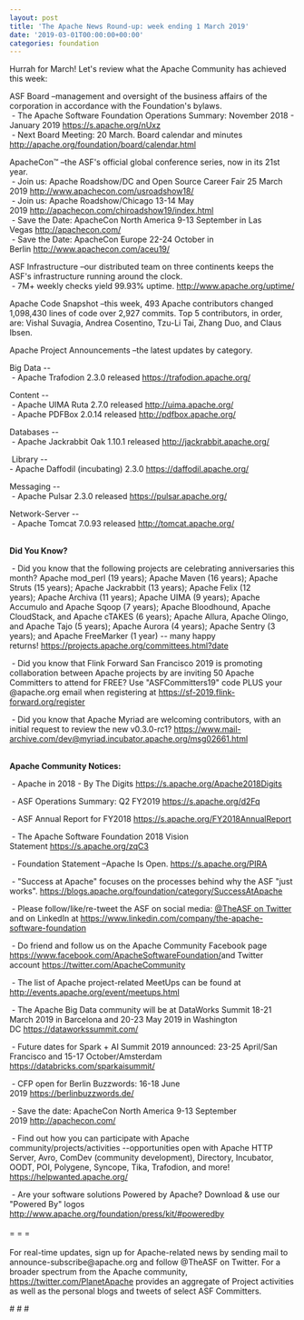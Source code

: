 ```yaml
---
layout: post
title: 'The Apache News Round-up: week ending 1 March 2019'
date: '2019-03-01T00:00:00+00:00'
categories: foundation
---
```

<p>Hurrah for March! Let's review what the Apache Community has achieved this week:</p> 
  <p>ASF Board –management and oversight of the business affairs of the corporation in accordance with the Foundation's bylaws.<br />&nbsp;- The Apache Software Foundation Operations Summary: November 2018 - January 2019&nbsp;<a href="https://s.apache.org/nUxz">https://s.apache.org/nUxz</a><br />&nbsp;- Next Board Meeting: 20 March. Board calendar and minutes <a href="http://apache.org/foundation/board/calendar.html">http://apache.org/foundation/board/calendar.html</a></p> 
  <div> 
    <p>ApacheCon™ –the ASF's official global conference series, now in its 21st year.<br />&nbsp;-&nbsp;Join us: Apache Roadshow/DC and Open Source Career Fair 25 March 2019 <font color="#bb0000"><a href="http://www.apachecon.com/usroadshow18/">http://www.apachecon.com/usroadshow18/</a><br /></font>&nbsp;- Join us: Apache Roadshow/Chicago 13-14 May 2019&nbsp;<a href="http://apachecon.com/chiroadshow19/index.html">http://apachecon.com/chiroadshow19/index.html</a><br />&nbsp;- Save the Date: ApacheCon North America 9-13 September in Las Vegas&nbsp;<a href="http://apachecon.com/">http://apachecon.com/</a><br />&nbsp;- Save the Date: ApacheCon Europe 22-24 October in Berlin&nbsp;<a href="http://www.apachecon.com/aceu19/">http://www.apachecon.com/aceu19/</a></p> 
    <p>ASF Infrastructure –our distributed team on three continents keeps the ASF's infrastructure running around the clock.<br />&nbsp;- 7M+ weekly checks yield 99.93% uptime.&nbsp;<a href="http://www.apache.org/uptime/">http://www.apache.org/uptime/</a></p> 
    <p>Apache Code Snapshot –this week, 493 Apache contributors changed 1,098,430 lines of code over 2,927 commits. Top 5 contributors, in order, are: Vishal Suvagia, Andrea Cosentino, Tzu-Li Tai, Zhang Duo, and Claus Ibsen.</p> 
    <p>Apache Project Announcements&nbsp;–the latest updates by category.</p> 
    <p>Big Data --<br />&nbsp;- Apache Trafodion&nbsp;2.3.0 released&nbsp;<a href="https://trafodion.apache.org/">https://trafodion.apache.org/</a> </p> 
    <p>Content --<br />&nbsp;- Apache UIMA Ruta 2.7.0 released <a href="http://uima.apache.org/">http://uima.apache.org/</a><br />&nbsp;-&nbsp;Apache PDFBox 2.0.14 released&nbsp;<a href="http://pdfbox.apache.org/">http://pdfbox.apache.org/</a></p> 
    <p>Databases --<br />&nbsp;- Apache Jackrabbit Oak 1.10.1 released&nbsp;<a href="http://jackrabbit.apache.org/">http://jackrabbit.apache.org/</a></p> 
    <p>&nbsp;Library --<br />- Apache Daffodil (incubating) 2.3.0&nbsp;<a href="https://daffodil.apache.org/">https://daffodil.apache.org/</a></p> 
    <p><span style="white-space: pre;"></span></p> 
    <p>Messaging --<br />&nbsp;-&nbsp;Apache Pulsar 2.3.0 released&nbsp;<a href="https://pulsar.apache.org/">https://pulsar.apache.org/</a></p> 
    <p>Network-Server --<br />&nbsp;- Apache Tomcat 7.0.93 released&nbsp;<a href="http://tomcat.apache.org/">http://tomcat.apache.org/</a><br /><br /></p> 
    <p><strong>Did You Know?</strong></p> 
    <div> 
      <p>&nbsp;- Did you know that the following projects are celebrating anniversaries this month?&nbsp;Apache mod_perl (19 years);&nbsp;Apache Maven (16 years); Apache Struts (15 years);&nbsp;Apache Jackrabbit (13 years);&nbsp;Apache Felix (12 years);&nbsp;Apache Archiva (11 years);&nbsp;Apache UIMA (9 years); Apache Accumulo and Apache Sqoop (7 years); Apache Bloodhound, Apache CloudStack, and Apache cTAKES (6 years); Apache Allura, Apache Olingo, and Apache Tajo (5 years);&nbsp;Apache Aurora (4 years);&nbsp;Apache Sentry (3 years); and&nbsp;Apache FreeMarker (1 year) -- many happy returns!&nbsp;<a href="https://projects.apache.org/committees.html?date">https://projects.apache.org/committees.html?date</a></p> 
      <p>&nbsp;- Did you know that Flink Forward San Francisco 2019 is promoting collaboration between Apache projects by are inviting 50 Apache Committers to attend for FREE? Use &quot;ASFCommitters19&quot; code PLUS your @apache.org email when registering at <a href="https://sf-2019.flink-forward.org/register">https://sf-2019.flink-forward.org/register</a></p> 
      <p>&nbsp;- Did you know that Apache Myriad are welcoming contributors, with an initial request to review the&nbsp;new v0.3.0-rc1?&nbsp;<a href="https://www.mail-archive.com/dev@myriad.incubator.apache.org/msg02661.html">https://www.mail-archive.com/dev@myriad.incubator.apache.org/msg02661.html</a><br /><br /></p> 
      <p><strong>Apache Community Notices:</strong></p> 
    </div> 
    <p>&nbsp;- Apache in 2018 - By The Digits <a href="https://s.apache.org/Apache2018Digits">https://s.apache.org/Apache2018Digits</a></p> 
    <p>&nbsp;-&nbsp;ASF Operations Summary: Q2 FY2019 <a href="https://s.apache.org/d2Fq">https://s.apache.org/d2Fq</a></p> 
    <p>&nbsp;- ASF Annual Report for FY2018&nbsp;<a href="https://s.apache.org/FY2018AnnualReport">https://s.apache.org/FY2018AnnualReport</a></p> 
    <p>&nbsp;- The Apache Software Foundation 2018 Vision Statement&nbsp;<a href="https://s.apache.org/zqC3">https://s.apache.org/zqC3</a></p> 
    <p>&nbsp;- Foundation Statement –Apache Is Open.&nbsp;<a href="https://s.apache.org/PIRA">https://s.apache.org/PIRA</a></p> 
    <div> 
      <p>&nbsp;- &quot;Success at Apache&quot; focuses on the processes behind why the ASF &quot;just works&quot;. <a href="https://blogs.apache.org/foundation/category/SuccessAtApache">https://blogs.apache.org/foundation/category/SuccessAtApache</a></p> 
    </div> 
    <div> 
      <p>&nbsp;- Please follow/like/re-tweet the ASF on social media: <a href="https://twitter.com/TheASF">@TheASF on Twitter</a> and on LinkedIn at <a href="https://www.linkedin.com/company/the-apache-software-foundation">https://www.linkedin.com/company/the-apache-software-foundation</a></p> 
      <p>&nbsp;- Do friend and follow us on the Apache Community Facebook page <a href="https://www.facebook.com/ApacheSoftwareFoundation/">https://www.facebook.com/ApacheSoftwareFoundation/</a>and Twitter account <a href="https://twitter.com/ApacheCommunity">https://twitter.com/ApacheCommunity</a></p> 
    </div> 
    <div> 
      <p><a href="https://feathercast.apache.org/"></a></p> 
    </div> 
    <div> 
      <p>&nbsp;- The list of Apache project-related MeetUps can be found at <a href="http://events.apache.org/event/meetups.html">http://events.apache.org/event/meetups.html<br /></a></p> 
    </div> 
    <div> 
      <p>&nbsp;- The Apache Big Data community will be at&nbsp;DataWorks Summit 18-21 March 2019 in Barcelona and&nbsp;20-23 May 2019 in Washington DC&nbsp;<a href="https://dataworkssummit.com/">https://dataworkssummit.com/</a></p> 
      <p>&nbsp;- Future dates for Spark + AI Summit 2019 announced: 23-25 April/San Francisco and 15-17 October/Amsterdam <font color="#bb0000"><a href="https://databricks.com/sparkaisummit/">https://databricks.com/sparkaisummit/</a></font></p> 
      <p>&nbsp;- CFP open for Berlin Buzzwords: 16-18 June 2019&nbsp;<a href="https://berlinbuzzwords.de/">https://berlinbuzzwords.de/</a></p> 
      <p>&nbsp;- Save the date: ApacheCon North America 9-13 September 2019&nbsp;<a href="http://apachecon.com/">http://apachecon.com/</a></p> 
      <p>&nbsp;- Find out how you can participate with Apache community/projects/activities --opportunities open with Apache HTTP Server, Avro, ComDev (community development), Directory, Incubator, OODT, POI, Polygene, Syncope, Tika, Trafodion, and more! <a href="https://helpwanted.apache.org/">https://helpwanted.apache.org/</a></p> 
    </div> 
    <div>&nbsp;- Are your software solutions Powered by Apache? Download &amp; use our &quot;Powered By&quot; logos <a href="http://www.apache.org/foundation/press/kit/#poweredby">http://www.apache.org/foundation/press/kit/#poweredby</a></div> 
    <div><br /></div> 
    <div>= = =</div> 
    <div><br /></div> 
    <div>For real-time updates, sign up for Apache-related news by sending mail to announce-subscribe@apache.org and follow @TheASF on Twitter. For a broader spectrum from the Apache community, <a href="https://twitter.com/PlanetApache">https://twitter.com/PlanetApache</a> provides an aggregate of Project activities as well as the personal blogs and tweets of select ASF Committers.</div> 
  </div> 
  <p># # #</p>
